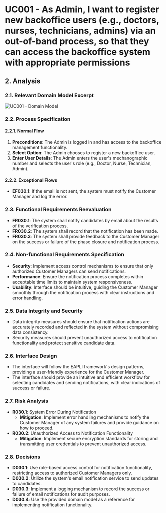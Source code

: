 # UC001 - As Admin, I want to register new backoffice users (e.g., doctors, nurses, technicians, admins) via an out-of-band process, so that they can access the backoffice system with appropriate permissions

## 2. Analysis

### 2.1. Relevant Domain Model Excerpt

![UC001 - Domain Model](png/uc001-domain-model.png)

### 2.2. Process Specification

#### 2.2.1. Normal Flow

1. **Preconditions**: The Admin is logged in and has access to the backoffice management functionality.
2. **Select Option**: The Admin chooses to register a new backoffice user.
3. **Enter User Details**: The Admin enters the user's mechanographic number and selects the user's role (e.g., Doctor, Nurse, Technician, Admin).

#### 2.2.2. Exceptional Flows

- **EF030.1**: If the email is not sent, the system must notify the Customer Manager and log the error.

### 2.3. Functional Requirements Reevaluation

- **FR030.1**: The system shall notify candidates by email about the results of the verification process.
- **FR030.2**: The system shall record that the notification has been made.
- **FR030.3**: The system shall provide feedback to the Customer Manager on the success or failure of the phase closure and notification process.

### 2.4. Non-functional Requirements Specification

- **Security**: Implement access control mechanisms to ensure that only authorized Customer Managers can send notifications.
- **Performance**: Ensure the notification process completes within acceptable time limits to maintain system responsiveness.
- **Usability**: Interface should be intuitive, guiding the Customer Manager smoothly through the notification process with clear instructions and error handling.

### 2.5. Data Integrity and Security

- Data integrity measures should ensure that notification actions are accurately recorded and reflected in the system without compromising data consistency.
- Security measures should prevent unauthorized access to notification functionality and protect sensitive candidate data.

### 2.6. Interface Design

- The interface will follow the EAPLI framework's design patterns, providing a user-friendly experience for the Customer Manager.
- The interface should provide an intuitive and efficient workflow for selecting candidates and sending notifications, with clear indications of success or failure.

### 2.7. Risk Analysis

- **R030.1**: System Error During Notification
  - **Mitigation**: Implement error handling mechanisms to notify the Customer Manager of any system failures and provide guidance on how to proceed.
- **R030.2**: Unauthorized Access to Notification Functionality
  - **Mitigation**: Implement secure encryption standards for storing and transmitting user credentials to prevent unauthorized access.

### 2.8. Decisions

- **D030.1**: Use role-based access control for notification functionality, restricting access to authorized Customer Managers only.
- **D030.2**: Utilize the system's email notification service to send updates to candidates.
- **D030.3**: Implement a logging mechanism to record the success or failure of email notifications for audit purposes.
- **D030.4**: Use the provided domain model as a reference for implementing notification functionality.
